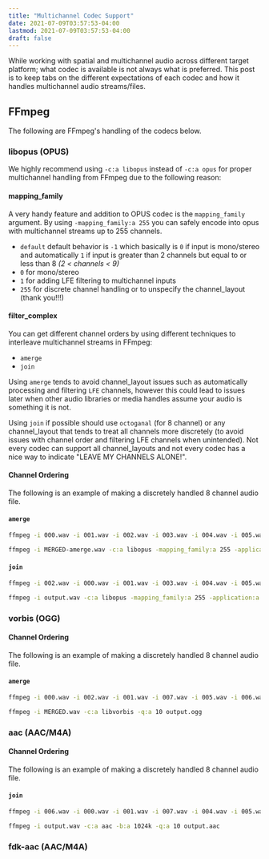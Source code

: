 ```yaml
---
title: "Multichannel Codec Support"
date: 2021-07-09T03:57:53-04:00
lastmod: 2021-07-09T03:57:53-04:00
draft: false
---
```


While working with spatial and multichannel audio across different target platform; what codec is available is not always what is preferred. This post is to keep tabs on the different expectations of each codec and how it handles multichannel audio streams/files.

## FFmpeg
The following are FFmpeg's handling of the codecs below.

### libopus (OPUS)
We highly recommend using `-c:a libopus` instead of `-c:a opus` for proper multichannel handling from FFmpeg due to the following reason:

#### mapping_family
A very handy feature and addition to OPUS codec is the `mapping_family` argument. By using `-mapping_family:a 255` you can safely encode into opus with multichannel streams up to 255 channels.
 - `default` default behavior is `-1` which basically is `0` if input is mono/stereo and automatically `1` if input is greater than 2 channels but equal to or less than 8 _(2 < channels < 9)_
 - `0` for mono/stereo
 - `1` for adding LFE filtering to multichannel inputs
 - `255` for discrete channel handling or to unspecify the channel_layout (thank you!!!)

#### filter_complex
You can get different channel orders by using different techniques to interleave multichannel streams in FFmpeg: 
 - `amerge`
 - `join` 

Using `amerge` tends to avoid channel_layout issues such as automatically processing and filtering `LFE` channels, however this could lead to issues later when other audio libraries or media handles assume your audio is something it is not. 

Using `join` if possible should use `octoganal` (for 8 channel) or any channel_layout that tends to treat all channels more discretely (to avoid issues with channel order and filtering LFE channels when unintended). Not every codec can support all channel_layouts and not every codec has a nice way to indicate "LEAVE MY CHANNELS ALONE!".

#### Channel Ordering
The following is an example of making a discretely handled 8 channel audio file.

#### `amerge`
```bash
ffmpeg -i 000.wav -i 001.wav -i 002.wav -i 003.wav -i 004.wav -i 005.wav -i 006.wav -i 007.wav -filter_complex "[0:a][1:a][2:a][3:a][4:a][5:a][6:a][7:a]amerge=inputs=8[aout]" -map "[aout]" output.wav
```
```bash
ffmpeg -i MERGED-amerge.wav -c:a libopus -mapping_family:a 255 -application:a audio -b:a 384K MERGED-amerge.opus 
```

#### `join`
```bash
ffmpeg -i 002.wav -i 000.wav -i 001.wav -i 003.wav -i 004.wav -i 005.wav -i 006.wav -i 007.wav -filter_complex "[0:a][1:a][2:a][3:a][4:a][5:a][6:a][7:a]join=inputs=8:channel_layout=octagonal[a]" -map "[a]" output.wav
```
```bash
ffmpeg -i output.wav -c:a libopus -mapping_family:a 255 -application:a audio output.opus
```

### vorbis (OGG)

#### Channel Ordering
The following is an example of making a discretely handled 8 channel audio file.

#### `amerge`
```bash
ffmpeg -i 000.wav -i 002.wav -i 001.wav -i 007.wav -i 005.wav -i 006.wav -i 003.wav -i 004.wav -filter_complex "[0:a][1:a][2:a][3:a][4:a][5:a][6:a][7:a]amerge=inputs=8[aout]" -map "[aout]" MERGED.wav
```
```bash
ffmpeg -i MERGED.wav -c:a libvorbis -q:a 10 output.ogg
```

### aac (AAC/M4A)

#### Channel Ordering
The following is an example of making a discretely handled 8 channel audio file.

#### `join`		
```bash
ffmpeg -i 006.wav -i 000.wav -i 001.wav -i 007.wav -i 004.wav -i 005.wav -i 002.wav -i 003.wav -filter_complex "[0:a][1:a][2:a][3:a][4:a][5:a][6:a][7:a]join=inputs=8:channel_layout=octagonal[a]" -map "[a]" output.wav
```
```bash
ffmpeg -i output.wav -c:a aac -b:a 1024k -q:a 10 output.aac 
```

### fdk-aac (AAC/M4A)

